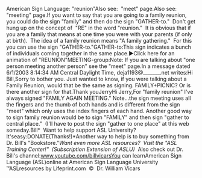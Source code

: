 American Sign Language: "reunion"Also see:  "meet" page.Also see: "meeting" page.If you want to say that you are going to a family reunion, you could do 
	the sign "family" and then do the sign 
	"GATHER-to."  Don't get hung up on the concept of  "RE" in the 
	word "reunion."  It is obvious that if you are a family that means at 
	one time you were with your parents (if only at birth).  The idea of a 
	family reunion means "A family gathering."  For this you can use the 
	sign "GATHER-to."GATHER-to:This sign indicates a bunch of individuals coming together in the same 
	place.►Click here for 
	an animation of "REUNION"MEETING-group:Note: If you are talking about "one person meeting another person" see the "meet" page.In a message dated 6/1/2003 8:14:34 AM Central Daylight Time, deja1193@_______.net 
  writes:Hi Bill,Sorry to bother you. Just wanted to know, if you were talking about
  a Family Reunion,
  would that be the same as signing. FAMILY+PICNIC? Or is there another
  sign for that.Thank youJerryHi Jerry,For "family reunion" I've always signed "FAMILY AGAIN MEETING." Note...the 
  sign meeting  uses all the fingers and the thumb of 
  both hands and is different from the sign "meet" which only uses the index 
  fingers of each hand. Another good way to sign family reunion would be to sign "FAMILY" and then 
  sign "gather to central place."  (I'll have to post the sign "gather to 
  one place" at this web someday.Bill* 
Want to help support ASL University?  It'seasy:DONATE(Thanks!)*Another way to help is to buy something from Dr. Bill's "Bookstore."*Want even more ASL resources?  Visit the "ASL Training Center!"  (Subscription 
Extension of ASLU)*  Also check out Dr. Bill's channel:www.youtube.com/billvicarsYou can learnAmerican Sign Language (ASL)online at American Sign Language University ™ASLresources by Lifeprint.com  ©  Dr. William Vicars